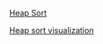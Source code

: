 [Heap Sort](https://www.interviewcake.com/concept/java/heapsort)

[Heap sort visualization](https://www.youtube.com/watch?v=MtQL_ll5KhQ)